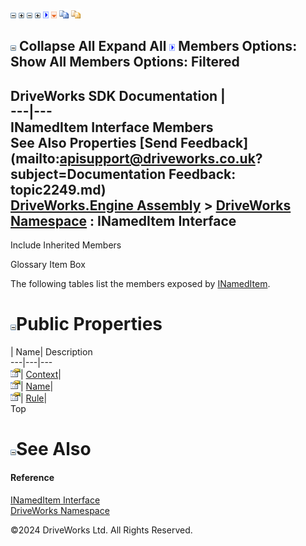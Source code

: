 ![](dotnetimages/collapse.gif) ![](dotnetimages/expand.gif) ![](dotnetimages/collapse.gif) ![](dotnetimages/expand.gif) ![](dotnetimages/drpdown.gif) ![](dotnetimages/drpdown_orange.gif) ![](dotnetimages/copycode.gif) ![](dotnetimages/copycodeHighlight.gif)

![](dotnetimages/collapse.gif) Collapse All Expand All ![](dotnetimages/drpdown.gif) Members Options: Show All  Members Options: Filtered   
---  
DriveWorks SDK Documentation  |   
---|---  
INamedItem Interface Members   
See Also Properties [Send Feedback](mailto:apisupport@driveworks.co.uk?subject=Documentation Feedback: topic2249.md)  
[DriveWorks.Engine Assembly](topic2156.md) > [DriveWorks Namespace](topic2159.md) : INamedItem Interface  
---  
  
Include Inherited Members    


Glossary Item Box

The following tables list the members exposed by [INamedItem](topic2249.md).

# ![](dotnetimages/collapse.gif)Public Properties

| Name| Description  
---|---|---  
![ Property](dotnetimages/Property.gif)| [Context](topic2254.md)|   
![ Property](dotnetimages/Property.gif)| [Name](topic2255.md)|   
![ Property](dotnetimages/Property.gif)| [Rule](topic2256.md)|   
Top

# ![](dotnetimages/collapse.gif)See Also

#### Reference

[INamedItem Interface](topic2249.md)   
[DriveWorks Namespace](topic2159.md)

©2024 DriveWorks Ltd. All Rights Reserved.
